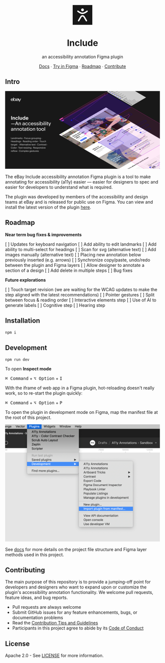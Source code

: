 <div align="center">
<img alt="include logo" height="64" width="64" src="previews/v9/include_logo.png" />

# Include

an accessibility annotation Figma plugin

[Docs](https://include.ebaydesign.tech) ∙ [Try in Figma](https://www.figma.com/community/plugin/1208180794570801545/Include%3A-an-accessibility-annotation-tool) ∙ [Roadmap](#roadmap) ∙ [Contribute](#contributing)

</div>

## Intro

<img alt="plugin version 9" src="previews/v9/include_banner.png" />

The eBay Include accessibility annotation Figma plugin is a tool to make annotating for accessibility (a11y) easier — easier for designers to spec and easier for developers to understand what is required.

The plugin was developed by members of the accessibility and design teams at eBay and is released for public use on Figma. You can view and install the latest version of the plugin [here](https://www.figma.com/community/plugin/1208180794570801545/Include%3A-an-accessibility-annotation-tool).

## Roadmap

**Near term bug fixes & improvements**

[ ] Updates for keyboard navigation
[ ] Add ability to edit landmarks
[ ] Add ability to multi-select for headings
[ ] Scan for svg (alternative text)
[ ] Add images manually (alternative text)
[ ] Placing new annotation below previously inserted (e.g. arrows)
[ ] Synchronize copy/paste, undo/redo between the plugin and Figma layers
[ ] Allow designer to annotate a section of a design
[ ] Add delete in multiple steps
[ ] Bug fixes

**Future explorations**

[ ] Touch target revision (we are waiting for the WCAG updates to make the step aligned with the latest recommendations)
[ ] Pointer gestures
[ ] Split between focus & reading order
[ ] Interactive elements step
[ ] Use of AI to generate labels
[ ] Cognitive step
[ ] Hearing step

## Installation

```
npm i
```

## Development

```
npm run dev
```

To open **Inspect mode**

<kbd>⌘ Command</kbd> + <kbd>⌥ Option</kbd> + <kbd>I</kbd>

With the iframe of web app in a Figma plugin, hot-reloading doesn't really work, so to re-start the plugin quickly:

<kbd>⌘ Command</kbd> + <kbd>⌥ Option</kbd> + <kbd>P</kbd>

To open the plugin in development mode on Figma, map the manifest file at the root of this project.

<img alt="import manifest of Figma plugin" src="previews/import-manifest.png" />

See [docs](https://include.ebaydesign.tech) for more details on the project file structure and Figma layer methods used in this project.

## Contributing

The main purpose of this repository is to provide a jumping-off point for developers and designers who want to expand upon or customize the plugin's accessibility annotation functionality. We welcome pull requests, feature ideas, and bug reports.

- Pull requests are always welcome
- Submit GitHub issues for any feature enhancements, bugs, or documentation problems
- Read the [Contribution Tips and Guidelines](/contributing.md)
- Participants in this project agree to abide by its [Code of Conduct](https://github.com/eBay/.github/blob/main/CODE_OF_CONDUCT.md)

## License

Apache 2.0 - See [LICENSE](/LICENSE) for more information.
